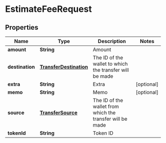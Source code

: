 

# EstimateFeeRequest


## Properties

Name | Type | Description | Notes
------------ | ------------- | ------------- | -------------
**amount** | **String** | Amount | 
**destination** | [**TransferDestination**](TransferDestination.md) | The ID of the wallet to which the transfer will be made | 
**extra** | **String** | Extra |  [optional]
**memo** | **String** | Memo |  [optional]
**source** | [**TransferSource**](TransferSource.md) | The ID of the wallet from which the transfer will be made | 
**tokenId** | **String** | Token ID | 



